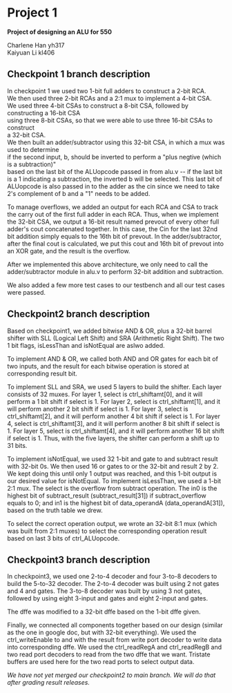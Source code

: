 # Project 1
**Project of designing an ALU for 550**

Charlene Han yh317  
Kaiyuan Li kl406  

## Checkpoint 1 branch description  
In checkpoint 1 we used two 1-bit full adders to construct a 2-bit RCA.  
We then used three 2-bit RCAs and a 2:1 mux to implement a 4-bit CSA.  
We used three 4-bit CSAs to construct a 8-bit CSA, followed by constructing a 16-bit CSA  
using three 8-bit CSAs, so that we were able to use three 16-bit CSAs to construct  
a 32-bit CSA.    
We then built an adder/subtractor using this 32-bit CSA, in which a mux was used to determine   
if the second input, b, should be inverted to perform a "plus negtive (which is a subtraction)"   
based on the last bit of the ALUopcode passed in from alu.v -- if the last bit is a 1 indicating 
a subtraction, the inverted b will be selected. This last bit of ALUopcode is also passed in to 
the adder as the cin since we need to take 2's complement of b and a "1" needs to be added.
  
To manage overflows, we added an output for each RCA and CSA to track the carry out of the first 
full adder in each RCA. Thus, when we implement the 32-bit CSA, we output a 16-bit result named prevout 
of every other full adder's cout concatenated together. In this case, the Cin for the last 32nd bit 
addition simply equals to the 16th bit of prevout. In the adder/subtractor, after the final cout is 
calculated, we put this cout and 16th bit of prevout into an XOR gate, and the result is the overflow.
  
After we implemented this above architecture, we only need to call the adder/subtractor 
module in alu.v to perform 32-bit addition and subtraction.
  
We also added a few more test cases to our testbench and all our test cases were passed.

## Checkpoint2 branch description

Based on checkpoint1, we added bitwise AND & OR, plus a 32-bit barrel shifter with SLL (Logical Left Shift) 
and SRA (Arithmetic Right Shift). The two 1 bit flags, isLessThan and isNotEqual are aslwo added. 
  
To implement AND & OR, we called both AND and OR gates for each bit of two inputs, and the result 
for each bitwise operation is stored at corresponding result bit.  
  
To implement SLL and SRA, we used 5 layers to build the shifter. Each layer consists of 32 muxes. 
For layer 1, select is ctrl_shiftamt[0], and it will perform a 1 bit shift if select is 1.
For layer 2, select is ctrl_shiftamt[1], and it will perform another 2 bit shift if select is 1.
For layer 3, select is ctrl_shiftamt[2], and it will perform another 4 bit shift if select is 1.
For layer 4, select is ctrl_shiftamt[3], and it will perform another 8 bit shift if select is 1.
For layer 5, select is ctrl_shiftamt[4], and it will perform another 16 bit shift if select is 1.
Thus, with the five layers, the shifter can perform a shift up to 31 bits.

To implement isNotEqual, we used 32 1-bit and gate to and subtract result with 32-bit 0s. We then 
used 16 or gates to or the 32-bit and result 2 by 2. We kept doing this until only 1 output was 
reached, and this 1-bit output is our desired value for isNotEqual. To implement isLessThan, we 
used a 1-bit 2:1 mux. The select is the overflow from subtract operation. The in0 is the highest 
bit of subtract_result (subtract_result[31]) if subtract_overflow equals to 0; and in1 is the highest 
bit of data_operandA (data_operandA[31]), based on the truth table we drew.

To select the correct operation output, we wrote an 32-bit 8:1 mux (which was built from 2:1 muxes) 
to select the corresponding operation result based on last 3 bits of ctrl_ALUopcode.

## Checkpoint3 branch description  

In checkpoint3, we used one 2-to-4 decoder and four 3-to-8 decoders to build the 5-to-32 decoder. 
The 2-to-4 decoder was built using 2 not gates and 4 and gates. The 3-to-8 decoder was built by 
using 3 not gates, followed by using eight 3-input and gates and eight 2-input and gates.

The dffe was modified to a 32-bit dffe based on the 1-bit dffe given.

Finally, we connected all components together based on our design (similar as the one in google doc, 
but with 32-bit everything). We used the ctrl_writeEnable to and with the result from write port 
decoder to write data into corresponding dffe. We used the ctrl_readRegA and ctrl_readRegB and two read 
port decoders to read from the two dffe that we want. Tristate buffers are used here for the 
two read ports to select output data.

*We have not yet merged our checkpoint2 to main branch. We will do that after grading result releases.*
